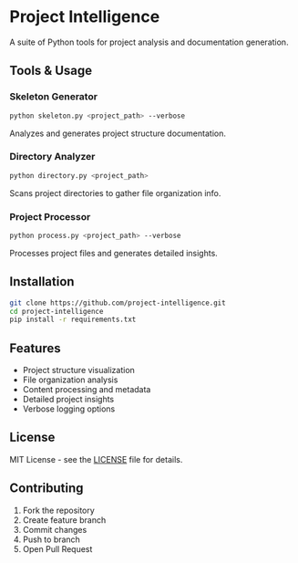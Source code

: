 # Project Intelligence

A suite of Python tools for project analysis and documentation generation.

## Tools & Usage

### Skeleton Generator
```bash
python skeleton.py <project_path> --verbose
```
Analyzes and generates project structure documentation.

### Directory Analyzer
```bash
python directory.py <project_path>
```
Scans project directories to gather file organization info.

### Project Processor
```bash
python process.py <project_path> --verbose
```
Processes project files and generates detailed insights.

## Installation

```bash
git clone https://github.com/project-intelligence.git
cd project-intelligence
pip install -r requirements.txt
```

## Features
- Project structure visualization
- File organization analysis
- Content processing and metadata
- Detailed project insights
- Verbose logging options

## License
MIT License - see the [LICENSE](LICENSE) file for details.

## Contributing
1. Fork the repository
2. Create feature branch
3. Commit changes
4. Push to branch
5. Open Pull Request